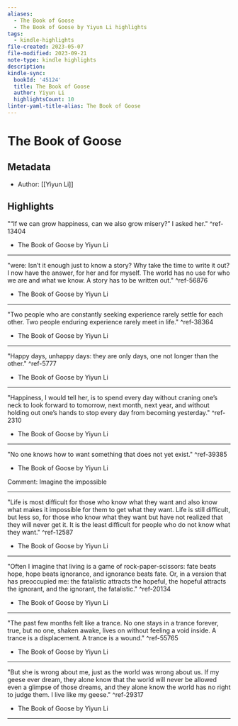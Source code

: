 ```yaml
---
aliases:
  - The Book of Goose
  - The Book of Goose by Yiyun Li highlights
tags:
  - kindle-highlights
file-created: 2023-05-07
file-modified: 2023-09-21
note-type: kindle highlights 
description: 
kindle-sync:
  bookId: '45124'
  title: The Book of Goose
  author: Yiyun Li
  highlightsCount: 10
linter-yaml-title-alias: The Book of Goose
---
```


# The Book of Goose

## Metadata

* Author: [[Yiyun Li]]

## Highlights

"“If we can grow happiness, can we also grow misery?” I asked her."  ^ref-13404
* The Book of Goose by Yiyun
Li

---

"were: Isn’t it enough just to know a story? Why take the time to write it out? I now have the answer, for her and for myself. The world has no use for who we are and what we know. A story has to be written out."  ^ref-56876
* The Book of Goose by Yiyun Li

---
"Two people who are constantly seeking experience rarely settle for each other. Two people enduring experience rarely meet in life."  ^ref-38364
* The Book of Goose by Yiyun Li

---
"Happy days, unhappy days: they are only days, one not longer than the other."  ^ref-5777
* The Book of Goose by Yiyun Li

---
"Happiness, I would tell her, is to spend every day without craning one’s neck to look forward to tomorrow, next month, next year, and without holding out one’s hands to stop every day from becoming yesterday."  ^ref-2310
* The Book of Goose by Yiyun Li

---
"No one knows how to want something that does not yet exist."  ^ref-39385
* The Book of Goose by Yiyun Li

Comment: Imagine the impossible

---
"Life is most difficult for those who know what they want and also know what makes it impossible for them to get what they want. Life is still difficult, but less so, for those who know what they want but have not realized that they will never get it. It is the least difficult for people who do not know what they want."  ^ref-12587
* The Book of Goose by Yiyun Li

---
"Often I imagine that living is a game of rock-paper-scissors: fate beats hope, hope beats ignorance, and ignorance beats fate. Or, in a version that has preoccupied me: the fatalistic attracts the hopeful, the hopeful attracts the ignorant, and the ignorant, the fatalistic."  ^ref-20134
* The Book of Goose by Yiyun Li

---
"The past few months felt like a trance. No one stays in a trance forever, true, but no one, shaken awake, lives on without feeling a void inside. A trance is a displacement. A trance is a wound."  ^ref-55765
* The Book of Goose by Yiyun Li

---
"But she is wrong about me, just as the world was wrong about us. If my geese ever dream, they alone know that the world will never be allowed even a glimpse of those dreams, and they alone know the world has no right to judge them. I live like my geese."  ^ref-29317
* The Book of Goose by Yiyun Li

---
